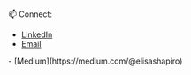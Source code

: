 📫 Connect:
- [LinkedIn](www.linkedin.com/in/elisa-shapiro)
- [Email](mailto:elisashapiro@gmail.com?subject=Hi% "Hi from Github!")

  
<!--### Hi 👋 
I'm Elisa, a full stack software engineer in NYC and a recent Flatiron School graduate. 

🔧 Languages and Tools:
- Javascript, React, Ruby on Rails, HTML5, CSS, Sinatra, SQL, Active Record, Postgres, Heroku. --!>

- [Medium](https://medium.com/@elisashapiro)

<!--
**ElisaShapiro/elisashapiro** is a ✨ _special_ ✨ repository because its `README.md` (this file) appears on your GitHub profile.

Here are some ideas to get you started:

- 🔭 I’m currently working on ...
- 🌱 I’m currently learning ...
- 👯 I’m looking to collaborate on ...
- 🤔 I’m looking for help with ...
- 💬 Ask me about ...
- 📫 How to reach me: ...
- 😄 Pronouns: ...
- ⚡ Fun fact: ...
-->
